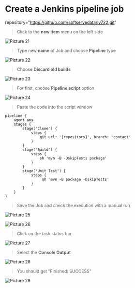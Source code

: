 # Create a Jenkins pipeline job

repository="https://github.com/softservedata/lv722.git"

>Click to the **new item** menu on the left side 

![Picture 21](../assets/step2pic1newItem.png)

>Type new **name** of Job and choose **Pipeline** type

![Picture 22](../assets/step2pic2createJob.png)

>Choose **Discard old builds**

![Picture 23](../assets/step2pic3oldBuilds.png)

>For first, choose **Pipeline script** option

![Picture 24](../assets/step2pic4pipelineScript.png)

>Paste the code into the script window

```
pipeline {
    agent any
    stages {
        stage('Clone') {
            steps {
                git url: '{repository}', branch: 'contact'
            }
        }
        stage('Build') {
            steps {
                sh 'mvn -B -DskipTests package'
            }
        }
        stage('Unit Test') {
            steps {
                 sh 'mvn -B package -DskipTests'
            }
        }
    }
}
```

>Save the Job and check the execution with a manual run

![Picture 25](../assets/step2pic5saveJob.png)

![Picture 26](../assets/step2pic6buildNow.png)

>Click on the task status bar

![Picture 27](../assets/step2pic7statusBar.png)

>Select the **Console Output**

![Picture 28](../assets/step2pic8consoleOutput.png)

>You should get "Finished: SUCCESS"

![Picture 29](../assets/step2pic9finishSuccess.png)

<br/>

